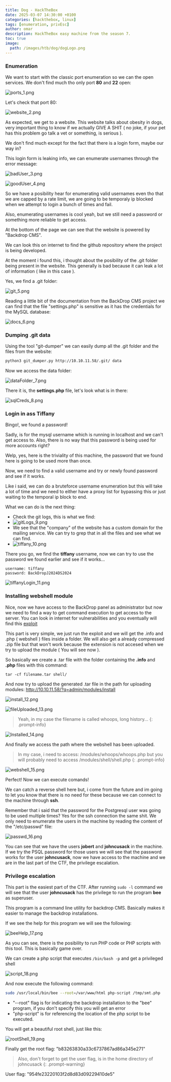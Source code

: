 ```yaml
---
title: Dog - HackTheBox
date: 2025-03-07 14:30:00 +0100
categories: [hackthebox, linux]
tags: [enumeration, privEsc]
author: omar 
description: HackTheBox easy machine from the season 7.
toc: true
image:
  path: /images/htb/dog/dogLogo.png
---
```


### Enumeration

We want to start with the classic port enumeration so we can the open services.
We don't find much tho only port **80** and **22** open:

![ports_1.png](/images/htb/dog/ports_1.png)

Let's check that port 80:

![website_2.png](/images/htb/dog/website_2.png)

As expected, we get to a website. This website talks about obesity in dogs, very important thing to know if we actually GIVE A SHIT ( no joke, if your pet has this problem go talk a vet or something, is serious ).

 We don't find much except for the fact that there is a login form, maybe our way in?

This login form is leaking info, we can enumerate usernames through the error message: 

![badUser_3.png](/images/htb/dog/badUser_3.png)

![goodUser_4.png](/images/htb/dog/goodUser_4.png)

So we have a posibility hear for enumerating valid usernames even tho that we are capped by a rate limit, we are going to be temporaly ip blocked when we attempt to login a bunch of times and fail.

Also, enumerating usernames is cool yeah, but we still need a password or something more reliable to get access.

At the bottom of the page we can see that the website is powered by "Backdrop CMS".

We can look this on internet to find the github repository where the project is being developed.

At the moment i found this, i thought about the posibility of the .git folder being present in the website. This generally is bad because it can leak a lot of information ( like in this case ).

Yes, we find a .git folder:

![git_5.png](/images/htb/dog/git_5.png)

Reading a little bit of the documentation from the BackDrop CMS project we can find that the file "settings.php" is sensitive as it has the credentials for the MySQL database:

![docs_6.png](/images/htb/dog/docs_6.png)

### Dumping .git data

Using the tool "git-dumper" we can easily dump all the .git folder and the files from the website:
```bash
python3 git_dumper.py http://10.10.11.58/.git/ data
```

Now we access the data folder:

![dataFolder_7.png](/images/htb/dog/dataFolder_7.png)

There it is, the **settings.php** file, let's look what is in there:

![sqlCreds_8.png](/images/htb/dog/sqlCreds_8.png)

### Login in ass Tiffany

Bingo!, we found a password!

Sadly, is for the mysql username which is running in localhost and we can't get access to. Also, there is no way that this password is being used for more accounts right?

Welp, yes, here is the triviality of this machine, the password that we found here is going to be used more than once.

Now, we need to find a valid username and try or newly found password and see if it works.

Like i said, we can do a bruteforce username enumeration but this will take a lot of time and we need to either have a proxy list for bypassing this or just waiting to the temporal ip block to end.

What we can do is the next thing:
- Check the git logs, this is what we find:
- ![gitLogs_9.png](/images/htb/dog/gitLogs_9.png)
- We see that the "company" of the website has a custom domain for the mailing service. We can try to grep that in all the files and see what we can find.
- ![tiffany_10.png](/images/htb/dog/tiffany_10.png)


There you go, we find the **tiffany** username, now we can try to use the password we found earlier and see if it works...

```
username: tiffany
password: BackDropJ2024DS2024
``` 

![tiffanyLogin_11.png](/images/htb/dog/tiffanyLogin_11.png)

### Installing webshell module

Nice, now we have access to the BackDrop panel as administrator but now we need to find a way to get command execution to get access to the server. You can look in internet for vulnerabilities and you eventually will find this [exploit](https://www.exploit-db.com/exploits/52021)

This part is very simple, we just run the exploit and we will get the .info and .php ( webshell ) files inside a folder. We will also get a already compressed .zip file but that won't work because the extension is not accesed when we try to upload the module ( You will see now ).

So basically we create a .tar file with the folder containing the **.info** and **.php** files with this command:

```
tar -cf filename.tar shell/
```

And now try to upload the generated .tar file in the path for uploading modules: <http://10.10.11.58/?q=admin/modules/install>

![install_12.png](/images/htb/dog/install_12.png)

![fileUploaded_13.png](/images/htb/dog/fileUploaded_13.png)

>Yeah, in my case the filename is called whoops, long history...
{: .prompt-info}

![Installed_14.png](/images/htb/dog/Installed_14.png)

And finally we access the path where the webshell has been uploaded.

>In my case, i need to access: /modules/whoops/whoops.php but you will probably need to access /modules/shell/shell.php
{: .prompt-info}


![webshell_15.png](/images/htb/dog/webshell_15.png)

Perfect! Now we can execute comands!

We can catch a reverse shell here but, i come from the future and im going to let you know that there is no need for these because we can connect to the machine through **ssh**.

Remember that i said that the password for the Postgresql user was going to be used multiple times? Yes for the ssh connection the same shit. We only need to enumerate the users in the machine by reading the content of the "/etc/passwd" file:

![passwd_16.png](/images/htb/dog/passwd_16.png)

You can see that we have the users **jobert** and **johncusack** in the machine. If we try the PSQL password for those users we will see that the password works for the user **johncusack**, now we have access to the machine and we are in the last part of the CTF, the privilege escalation.

### Privilege escalation

This part is the easiest part of the CTF. After running `sudo -l` command we will see that the user **johncusack** has the privilege to run the program **bee** as superuser. 

This program is a command line utility for backdrop CMS. Basically makes it easier to manage the backdrop installations.

If we see the help for this program we will see the following:

![beeHelp_17.png](/images/htb/dog/beeHelp_17.png)

As you can see, there is the posibility to run PHP code or PHP scripts with this tool. This is basically game over.

We can create a php script that executes `/bin/bash -p` and get a privileged shell

![script_18.png](/images/htb/dog/script_18.png)

And now execute the following command:

```bash
sudo /usr/local/bin/bee --root=/var/www/html php-script /tmp/smt.php
```

- "--root" flag is for indicating the backdrop installation to the "bee" program, if you don't specify this you will get an error
- "php-script" is for referencing the location of the php script to be executed.
  
You will get a beautiful root shell, just like this:

![rootShell_19.png](/images/htb/dog/rootShell_19.png)

Finally get the root flag: "b83263830a33c6737867ad86a345e271"

> Also, don't forget to get the user flag, is in the home directory of johncusack
{: .prompt-warning}

User flag: "954fe23220103f2d8d83d09229410de5"
